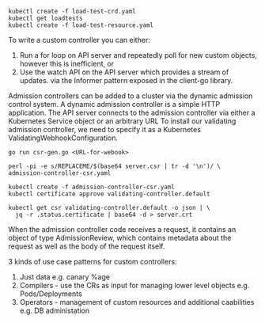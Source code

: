 ```
kubectl create -f load-test-crd.yaml
kubectl get loadtests
kubectl create -f load-test-resource.yaml
```
To write a custom controller you can either:
1. Run a for loop on API server and repeatedly poll for new custom objects, however this is inefficient, or
2. Use the watch API on the API server which provides a stream of updates. via the Informer pattern exposed in the client-go library.

Admission controllers can be added to a cluster via the dynamic admission control system. A dynamic admission controller is a simple HTTP application. The API server connects to the admission controller via either a Kubernetes Service object or an arbitrary URL
To install our validating admission controller, we need to specify it as a Kubernetes ValidatingWebhookConfiguration. 
```
go run csr-gen.go <URL-for-webook>

perl -pi -e s/REPLACEME/$(base64 server.csr | tr -d '\n')/ \
admission-controller-csr.yaml

kubectl create -f admission-controller-csr.yaml
kubectl certificate approve validating-controller.default

kubectl get csr validating-controller.default -o json | \
  jq -r .status.certificate | base64 -d > server.crt
```
When the admission controller code receives a request, it contains an object of type AdmissionReview, which contains metadata about the request as well as the body of the request itself.

3 kinds of use case patterns for custom controllers:
1. Just data e.g. canary %age
2. Compilers - use the CRs as input for managing lower level objects e.g. Pods/Deployments
3. Operators - management of custom resources and additional caabilities e.g. DB administation

